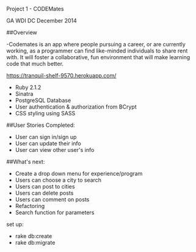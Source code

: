Project 1 - CODEMates

GA WDI DC December 2014

##Overview

-Codemates is an app where people pursuing a career, or are currently working, as a programmer can find like-minded individuals to share rent with. It will foster a collaborative, fun environment that will make learning code that much better. 

https://tranquil-shelf-9570.herokuapp.com/

- Ruby 2.1.2
- Sinatra
- PostgreSQL Database
- User authentication & authorization from BCrypt
- CSS styling using SASS



##User Stories Completed:

- User can sign in/sign up
- User can update their info
- User can view other user's info


##What's next:
- Create a drop down menu for experience/program
- Users can choose a city to search
- Users can post to cities
- Users can delete posts
- Users can comment on posts
- Refactoring
- Search function for parameters



set up:
- rake db:create
- rake db:migrate